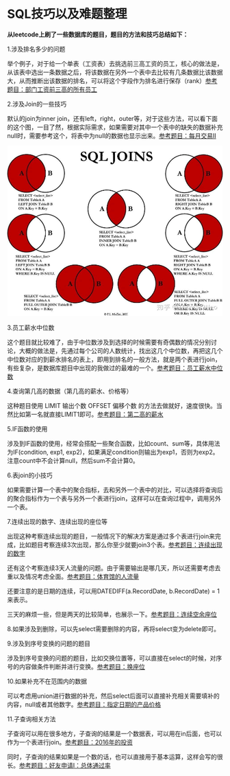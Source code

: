 # SQL技巧以及难题整理

**从leetcode上刷了一些数据库的题目，题目的方法和技巧总结如下：**

1.涉及排名多少的问题

举个例子，对于给一个单表（工资表）去挑选前三高工资的员工，核心的做法是，从该表中选出一条数据之后，将该数据在另外一个表中去比较有几条数据比该数据大，从而推断出该数据的排名，可以将这个字段作为排名进行保存（rank）[参考题目：部门工资前三高的所有员工](题目/部门工资前三高的所有员工.md)

2.涉及Join的一些技巧

默认的join为inner join，还有left，right，outer等，对于这些方法，可以看下面的这个图，一目了然，根据实际需求，如果需要对其中一个表中的缺失的数据补充null时，需要参考这个，将表中为null的数据也显示出来。[参考题目：每月交易II](题目/每月交易II.md)

![SQL JOIN](./Join.jpeg)

3.员工薪水中位数

这个题目就比较难了，由于中位数涉及到选择的时候需要有奇偶数的情况分别讨论，大概的做法是，先通过每个公司的人数统计，找出这几个中位数，再把这几个中位数对应的到薪水排名的表上，即用到排名的一般方法，就是两个表进行join，有些复杂，是数据库题目中出现的我做过的最难的一个。[参考题目：员工薪水中位数](题目/员工薪水中位数.md)

4.查询第几高的数据（第几高的薪水、价格等）

这种题目使用 LIMIT 输出个数 OFFSET 偏移个数 的方法去做就好，速度很快。当然比如第一名就直接LIMIT1即可。[参考题目：第二高的薪水](题目/第二高的薪水.md)

5.IF函数的使用

涉及到IF函数的使用，经常会搭配一些聚合函数，比如count、sum等，具体用法为IF(condition, exp1, exp2)，如果满足condition则输出为exp1，否则为exp2。注意count中不会计算null，然后sum不会计算0。

6.表join的小技巧

如果需要计算一个表中的聚合指标，去和另外一个表中的对比，可以选择将查询后的聚合指标作为一个表与另外一个表进行join，这样可以在查询过程中，调用另外一个表。

7.连续出现的数字、连续出现的座位等

出现这种考察连续出现的题目，一般情况下的解决方案是通过多个表进行join来完成，比如题目考察连续3次出现，那么你至少就要join3个表。[参考题目：连续出现的数字](题目/连续出现的数字.md)

还有这个考察连续3天人流量的问题。由于需要输出是哪几天，所以还需要考虑去重以及情况考虑全面。[参考题目：体育馆的人流量](题目/体育馆的人流量.md)

还要注意的是日期的连续，可以用DATEDIFF(a.RecordDate, b.RecordDate) = 1来表示。

三天的麻烦一些，但是两天的比较简单，也展示一下。[参考题目：连续空余座位](题目/连续空余座位.md)

8.如果涉及到删除，可以先select需要删除的内容，再将select变为delete即可。

9.涉及到序号变换的问题的题目

涉及到序号变换的问题的题目，比如交换位置等，可以直接在select的时候，对序号的内容做条件判断并进行变换。[参考题目：换座位](题目/换座位.md)

10.如果补充不在范围内的数据

可以考虑用union进行数据的补充，然后select后面可以直接补充相关需要填补的内容，null或者其他数字。[参考题目：指定日期的产品价格](题目/指定日期的产品价格.md)

11.子查询相关方法

子查询可以用在很多地方，子查询的结果是一个数据表，可以用在in后面，也可以作为一个表进行join。[参考题目：2016年的投资](题目/2016年的投资.md)

同时，子查询的结果如果是一个数的话，也可以直接用于基本运算，这样会写的很长。[参考题目：好友申请I：总体通过率](题目/好友申请I：总体通过率.md)
